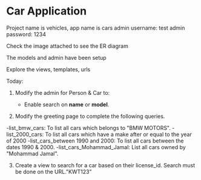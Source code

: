 # Car Application

Project name is vehicles, app name is cars
admin username: test
admin password: 1234

Check the image attached to see the ER diagram 

The models and admin have been setup 

Explore the views, templates, urls

Today:
1. Modify the admin for Person & Car to:

   - Enable search on **name** or **model**. 

2. Modify the greeting page to complete the following queries.

-list_bmw_cars: To list all cars which belongs to "BMW MOTORS".
-list_2000_cars: To list all cars which have a make after or equal to the year of 2000
-list_cars_between 1990 and 2000: To list all cars between the dates 1990 & 2000.
-list_cars_Mohammad_Jamal: List all cars owned by "Mohammad Jamal".

3. Create a view to search for a car based on their license_id. Search must be done on the URL."KWT123"
